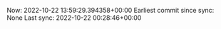 Now: 2022-10-22 13:59:29.394358+00:00 Earliest commit since sync: None Last sync: 2022-10-22 00:28:46+00:00
